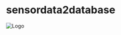 # sensordata2database

![Logo](https://ae01.alicdn.com/kf/S6bc24fe3cd8f4c518230332aecf1dcc3w/BME680-Sensor-Digital-Temperature-Humidity-Barometric-Pressure-Sensor-CJMCU-680-Ultra-low-High-Altitude-Module-Development.jpg)


